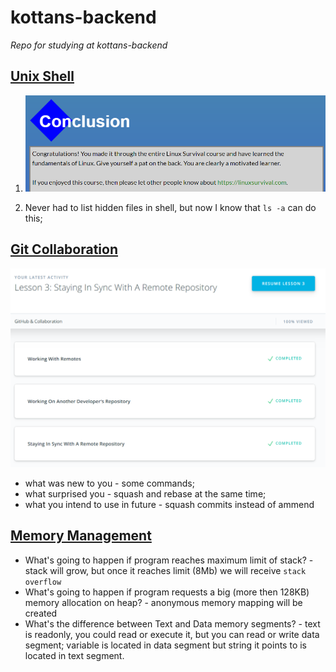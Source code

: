 # kottans-backend

*Repo for studying at kottans-backend*

## [Unix Shell](https://github.com/kottans/backend/blob/master/tasks/unix-shell.md)
1. ![Conclusion](./task_unix_shell/last.PNG)

2. Never had to list hidden files in shell, but now I know that `ls -a` can do this;

## [Git Collaboration](https://github.com/kottans/backend/blob/master/tasks/git-collaboration.md)

![Finish Git](./task_git_collaboration/finish.PNG)

* what was new to you - some commands;
* what surprised you - squash and rebase at the same time;
* what you intend to use in future - squash commits instead of ammend

## [Memory Management](https://github.com/kottans/backend/blob/master/tasks/memory-management.md)

* What's going to happen if program reaches maximum limit of stack? - stack will grow, but once it reaches limit (8Mb)
 we will receive `stack overflow`
* What's going to happen if program requests a big (more then 128KB) memory allocation on heap? - anonymous memory
 mapping will be created
* What's the difference between Text and Data memory segments? - text is readonly, you could read or execute it,
 but you can read or write data segment; 
variable is located in data segment but string it points to is located in text segment.

